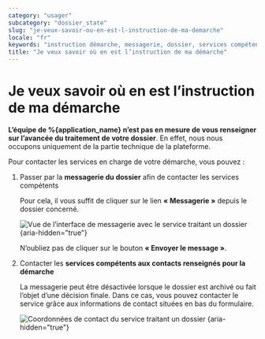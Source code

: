 ```yaml
---
category: "usager"
subcategory: "dossier_state"
slug: "je-veux-savoir-ou-en-est-l-instruction-de-ma-demarche"
locale: "fr"
keywords: "instruction démarche, messagerie, dossier, services compétents, contact"
title: "Je veux savoir où en est l’instruction de ma démarche"
---
```


# Je veux savoir où en est l’instruction de ma démarche

**L’équipe de %{application_name} n’est pas en mesure de vous renseigner sur l’avancée du traitement de votre dossier**. En effet, nous nous occupons uniquement de la partie technique de la plateforme.

Pour contacter les services en charge de votre démarche, vous pouvez :

1. Passer par la **messagerie du dossier** afin de contacter les services compétents

    Pour cela, il vous suffit de cliquer sur le lien **« Messagerie »** depuis le dossier concerné.

    ![Vue de l’interface de messagerie avec le service traitant un dossier {aria-hidden="true"}](faq/usager-messagerie.png)

    N’oubliez pas de cliquer sur le bouton **« Envoyer le message »**.

2. Contacter les **services compétents aux contacts renseignés pour la démarche**

    La messagerie peut être désactivée lorsque le dossier est archivé ou fait l’objet d’une décision finale. Dans ce cas, vous pouvez contacter le service grâce aux informations de contact situées en bas du formulaire.

    ![Coordonnées de contact du service traitant un dossier {aria-hidden="true"}](faq/usager-footer-contact.png)
